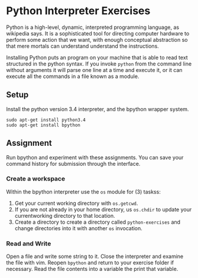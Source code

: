 # Python Interpreter Exercises

Python is a high-level, dynamic, interpreted programming language, as wikipedia
says. It is a sophisticated tool for directing computer hardware to perform some
action that we want, with enough conceptual abstraction so that mere mortals can
understand understand the instructions.

Installing Python puts an program on your machine that is able to read text
structured in the python syntax. If you invoke `python` from the command line
without arguments it will parse one line at a time and execute it, or it can
execute all the commands in a file known as a module.

## Setup

Install the python version 3.4 interpreter, and the bpython wrapper system.

    sudo apt-get install python3.4
    sudo apt-get install bpython

## Assignment

Run bpython and experiment with these assignments. You can save your command
history for submission through the interface.

### Create a workspace

Within the bpython interpreter use the `os` module for (3) taskss:

1. Get your current working directory with `os.getcwd`.
2. If you are not already in your home directory, us `os.chdir` to update your
currentworking directory to that location.
3. Create a directory to create a directory called `python-exercises` and change
directories into it with another `os` invocation.

### Read and Write

Open a file and write some string to it. Close the interpreter and examine the
file with vim. Reopen `bpython` and return to your exercise folder if necessary.
Read the file contents into a variable the print that variable.

### 
